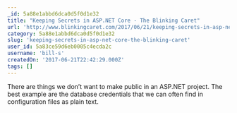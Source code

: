 ```yaml
---
_id: 5a88e1abbd6dca0d5f0d1e32
title: "Keeping Secrets in ASP.NET Core - The Blinking Caret"
url: 'http://www.blinkingcaret.com/2017/06/21/keeping-secrets-in-asp-net-core/'
category: 5a88e1abbd6dca0d5f0d1e32
slug: 'keeping-secrets-in-asp-net-core-the-blinking-caret'
user_id: 5a83ce59d6eb0005c4ecda2c
username: 'bill-s'
createdOn: '2017-06-21T22:42:29.000Z'
tags: []
---
```


There are things we don’t want to make public in an ASP.NET project. The best example are the database credentials that we can often find in configuration files as plain text.
